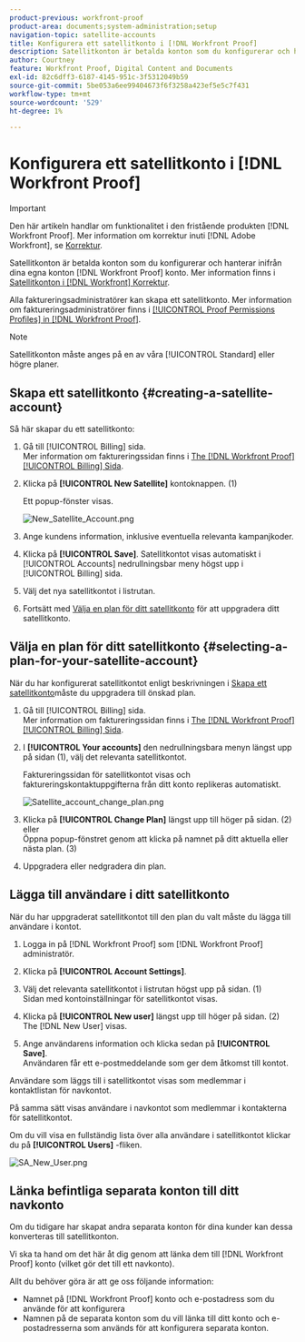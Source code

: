 ```yaml
---
product-previous: workfront-proof
product-area: documents;system-administration;setup
navigation-topic: satellite-accounts
title: Konfigurera ett satellitkonto i [!DNL Workfront Proof]
description: Satellitkonton är betalda konton som du konfigurerar och hanterar inifrån dina egna konton [!DNL Workfront] Korrekturkonto. Mer information finns i"Satellitkonton" i [!DNL Workfront] Korrektur.
author: Courtney
feature: Workfront Proof, Digital Content and Documents
exl-id: 82c6dff3-6187-4145-951c-3f5312049b59
source-git-commit: 5be053a6ee99404673f6f3258a423ef5e5c7f431
workflow-type: tm+mt
source-wordcount: '529'
ht-degree: 1%

---
```


# Konfigurera ett satellitkonto i [!DNL Workfront Proof]

>[!IMPORTANT]
>
>Den här artikeln handlar om funktionalitet i den fristående produkten [!DNL Workfront Proof]. Mer information om korrektur inuti [!DNL Adobe Workfront], se [Korrektur](../../../review-and-approve-work/proofing/proofing.md).

Satellitkonton är betalda konton som du konfigurerar och hanterar inifrån dina egna konton [!DNL Workfront Proof] konto. Mer information finns i [Satellitkonton i [!DNL Workfront] Korrektur](../../../workfront-proof/wp-acct-admin/satellite-accounts/sat-accts-in-wp.md).

Alla faktureringsadministratörer kan skapa ett satellitkonto. Mer information om faktureringsadministratörer finns i [[!UICONTROL Proof Permissions Profiles] in [!DNL Workfront Proof]](../../../workfront-proof/wp-acct-admin/account-settings/proof-perm-profiles-in-wp.md).

>[!NOTE]
>
> Satellitkonton måste anges på en av våra [!UICONTROL Standard] eller högre planer.

## Skapa ett satellitkonto {#creating-a-satellite-account}

Så här skapar du ett satellitkonto:

1. Gå till [!UICONTROL Billing] sida.\
   Mer information om faktureringssidan finns i  [The [!DNL Workfront Proof] [!UICONTROL Billing] Sida](../../../workfront-proof/wp-billingsettings/manage-your-billing/wp-billing-page.md).

1. Klicka på **[!UICONTROL New Satellite]** kontoknappen. (1)

   Ett popup-fönster visas.

   ![New_Satellite_Account.png](assets/new-satellite-account-350x156.png)

1. Ange kundens information, inklusive eventuella relevanta kampanjkoder.
1. Klicka på **[!UICONTROL Save]**. Satellitkontot visas automatiskt i [!UICONTROL Accounts] nedrullningsbar meny högst upp i [!UICONTROL Billing] sida.
1. Välj det nya satellitkontot i listrutan.
1. Fortsätt med [Välja en plan för ditt satellitkonto](#selecting-a-plan-for-your-satellite-account) för att uppgradera ditt satellitkonto.

## Välja en plan för ditt satellitkonto {#selecting-a-plan-for-your-satellite-account}

När du har konfigurerat satellitkontot enligt beskrivningen i [Skapa ett satellitkonto](#creating-a-satellite-account)måste du uppgradera till önskad plan.

1. Gå till [!UICONTROL Billing] sida.\
   Mer information om faktureringssidan finns i  [The [!DNL Workfront Proof] [!UICONTROL Billing] Sida](../../../workfront-proof/wp-billingsettings/manage-your-billing/wp-billing-page.md).

1. I **[!UICONTROL Your accounts]** den nedrullningsbara menyn längst upp på sidan (1), välj det relevanta satellitkontot.

   Faktureringssidan för satellitkontot visas och faktureringskontaktuppgifterna från ditt konto replikeras automatiskt.

   ![Satellite_account_change_plan.png](assets/satellite-account-change-plan-350x156.png)

1. Klicka på **[!UICONTROL Change Plan]** längst upp till höger på sidan. (2)\
   eller\
   Öppna popup-fönstret genom att klicka på namnet på ditt aktuella eller nästa plan. (3)

1. Uppgradera eller nedgradera din plan.

## Lägga till användare i ditt satellitkonto

När du har uppgraderat satellitkontot till den plan du valt måste du lägga till användare i kontot.

1. Logga in på [!DNL Workfront Proof] som [!DNL Workfront Proof] administratör.
1. Klicka på **[!UICONTROL Account Settings]**.
1. Välj det relevanta satellitkontot i listrutan högst upp på sidan. (1)\
   Sidan med kontoinställningar för satellitkontot visas.
1. Klicka på **[!UICONTROL New user]** längst upp till höger på sidan. (2)\
   The [!DNL New User] visas.

1. Ange användarens information och klicka sedan på **[!UICONTROL Save]**.\
   Användaren får ett e-postmeddelande som ger dem åtkomst till kontot.

Användare som läggs till i satellitkontot visas som medlemmar i kontaktlistan för navkontot.

På samma sätt visas användare i navkontot som medlemmar i kontakterna för satellitkontot.

Om du vill visa en fullständig lista över alla användare i satellitkontot klickar du på **[!UICONTROL Users]** -fliken.

![SA_New_User.png](assets/sa-new-user-350x156.png)

## Länka befintliga separata konton till ditt navkonto

Om du tidigare har skapat andra separata konton för dina kunder kan dessa konverteras till satellitkonton.

Vi ska ta hand om det här åt dig genom att länka dem till [!DNL Workfront Proof] konto (vilket gör det till ett navkonto).

Allt du behöver göra är att ge oss följande information:

* Namnet på [!DNL Workfront Proof] konto och e-postadress som du använde för att konfigurera
* Namnen på de separata konton som du vill länka till ditt konto och e-postadresserna som används för att konfigurera separata konton.
